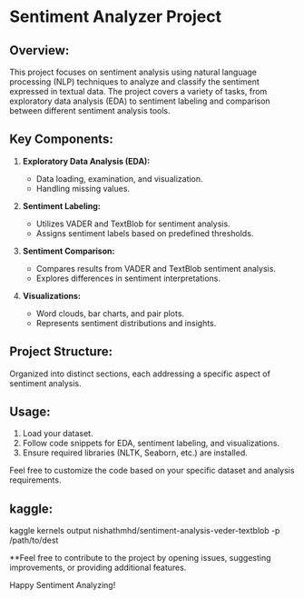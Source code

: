 # Sentiment Analyzer Project

## Overview:

This project focuses on sentiment analysis using natural language processing (NLP) techniques to analyze and classify the sentiment expressed in textual data. The project covers a variety of tasks, from exploratory data analysis (EDA) to sentiment labeling and comparison between different sentiment analysis tools.

## Key Components:

1. **Exploratory Data Analysis (EDA):**
   - Data loading, examination, and visualization.
   - Handling missing values.

2. **Sentiment Labeling:**
   - Utilizes VADER and TextBlob for sentiment analysis.
   - Assigns sentiment labels based on predefined thresholds.

3. **Sentiment Comparison:**
   - Compares results from VADER and TextBlob sentiment analysis.
   - Explores differences in sentiment interpretations.

4. **Visualizations:**
   - Word clouds, bar charts, and pair plots.
   - Represents sentiment distributions and insights.

## Project Structure:

Organized into distinct sections, each addressing a specific aspect of sentiment analysis.

## Usage:

1. Load your dataset.
2. Follow code snippets for EDA, sentiment labeling, and visualizations.
3. Ensure required libraries (NLTK, Seaborn, etc.) are installed.

Feel free to customize the code based on your specific dataset and analysis requirements.

## kaggle:

kaggle kernels output nishathmhd/sentiment-analysis-veder-textblob -p /path/to/dest

**Feel free to contribute to the project by opening issues, suggesting improvements, or providing additional features.

Happy Sentiment Analyzing!
